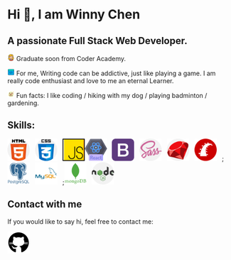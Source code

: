 # Hi 👊, I am Winny Chen

## A passionate Full Stack Web Developer.

![girl](./images/girl.png) Graduate soon from Coder Academy.

![coding](./images/coding.png)
For me, Writing code can be addictive, just like playing a game. I am really code enthusiast and love to me an eternal Learner.

![fun](./images/fun.png) Fun facts: I like coding / hiking with my dog / playing badminton / gardening.

## Skills:

<img src="./images/html.png" width="50">&nbsp;&nbsp;&nbsp;<img src="./images/css.png" width="50">&nbsp;&nbsp;&nbsp;<img src="./images/js.png" width="50"><img src="./images/react.png" width="50">&nbsp;&nbsp;&nbsp;<img src="./images/bootstrap.png" width="50">&nbsp;&nbsp;&nbsp;<img src="./images/sass.png" width="50">&nbsp;&nbsp;&nbsp;<img src="./images/ruby.png" width="50">&nbsp;&nbsp;&nbsp;<img src="./images/rails.png" width="50">&nbsp;&nbsp;&nbsp;;<img src="./images/psql.png" width="50">&nbsp;&nbsp;&nbsp;<img src="./images/mysql.png" width="50">&nbsp;&nbsp;&nbsp;;<img src="./images/mongoDB.png" width="50">&nbsp;&nbsp;&nbsp;<img src="./images/nodejs.png" width="50">&nbsp;&nbsp;&nbsp;

## Contact with me
If you would like to say hi, feel free to contact me:

<a src="https://www.linkedin.com/in/winny-chen-28069020b/"><img src="./images/github.png" width="50"></a>


